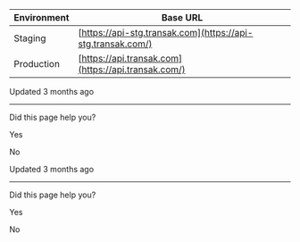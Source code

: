 | Environment | Base URL |
| --- | --- |
| Staging | [https://api-stg.transak.com](https://api-stg.transak.com/) |
| Production | [https://api.transak.com](https://api.transak.com/) |

Updated 3 months ago

* * *

Did this page help you?

Yes

No

Updated 3 months ago

* * *

Did this page help you?

Yes

No